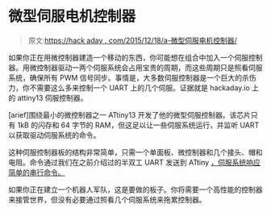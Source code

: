 # 微型伺服电机控制器

> 原文:[https://hack aday . com/2015/12/18/a-微型伺服电机控制器/](https://hackaday.com/2015/12/18/a-tiny-servo-motor-controller/)

如果你正在用微控制器建造一个移动的东西，你可能想在组合中加入一个伺服控制器。用微控制器驱动一两个伺服系统会占用宝贵的周期，而这些周期只是照看伺服系统，确保所有 PWM 信号同步。事情是，大多数伺服控制器是一个巨大的杀伤力，你不需要这么多来控制一个 UART 上的几个伺服。证据就是 hackaday.io 上的 attiny13 伺服控制器。

[arief]围绕最小的微控制器之一 ATtiny13 开发了他的微型伺服控制器。该芯片只有 1kB 的闪存和 64 字节的 RAM，但这足以让一些伺服系统运行，并监听 UART 以获取驱动伺服系统的命令。

这种伺服控制器板的结构非常简单，只需一个单面板、微控制器和几个接头、帽和电阻。命令通过我们在之前介绍过的半双工 UART 发送到 ATtiny [，伺服系统响应简单的串行命令。](http://hackaday.com/2014/01/13/software-half-duplex-uart-for-avrs/)

如果你正在建立一个机器人军队，这是要做的板子。你将需要一个高性能的控制器来接管世界，但没有必要通过照看几个伺服系统来拖累控制器。